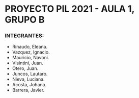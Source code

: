 # PROYECTO PIL 2021 - AULA 1, GRUPO B 

### INTEGRANTES:

- Rinaudo, Eleana.
- Vazquez, Ignacio.
- Mauricio, Navoni.
- Visintini, Juan.
- Otero, Juan.
- Juncos, Lautaro.
- Nieva, Luciana.
- Acosta, Johana.
- Barrera, Javier.

